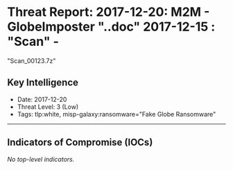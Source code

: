 # Threat Report: 2017-12-20: M2M -  GlobeImposter "..doc" 2017-12-15 : "Scan" -
 "Scan_00123.7z"


## Key Intelligence
* Date: 2017-12-20
* Threat Level: 3 (Low)
* Tags: tlp:white, misp-galaxy:ransomware="Fake Globe Ransomware"

---

## Indicators of Compromise (IOCs)
_No top-level indicators._
